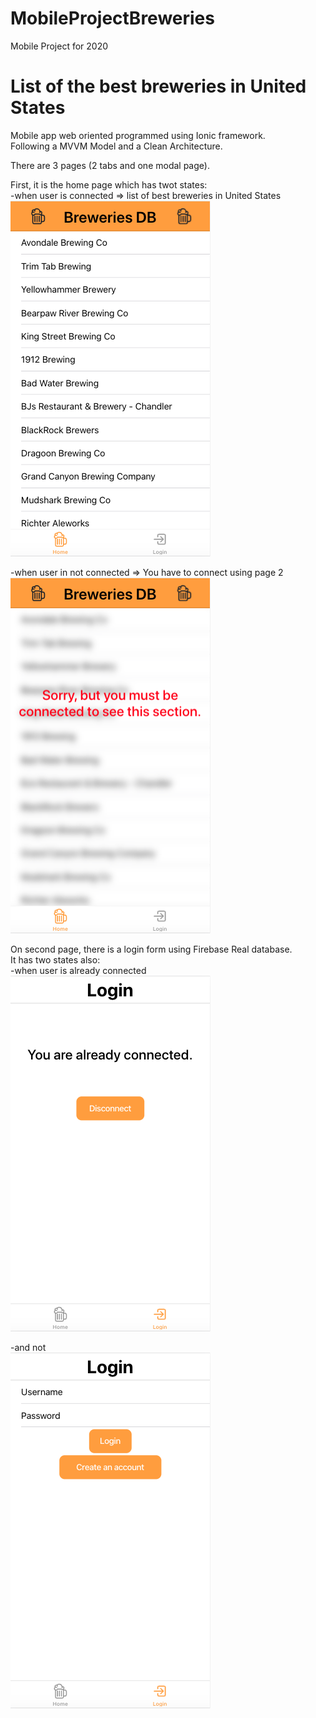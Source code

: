 # MobileProjectBreweries
Mobile Project for 2020  

# List of the best breweries in United States  

Mobile app web oriented programmed using Ionic framework.  
Following a MVVM Model and a Clean Architecture.  

There are 3 pages (2 tabs and one modal page).  

First, it is the home page which has twot states:  
-when user is connected => list of best breweries in United States  
![alt text](https://github.com/vincentcoquillard/MobileProjectBreweries/blob/master/Screenshots/Capture%20d%E2%80%99e%CC%81cran%202020-12-30%20a%CC%80%2009.35.34.png)  

-when user in not connected => You have to connect using page 2  
![alt text](https://github.com/vincentcoquillard/MobileProjectBreweries/blob/master/Screenshots/Capture%20d%E2%80%99e%CC%81cran%202020-12-30%20a%CC%80%2009.30.53.png)  

On second page, there is a login form using Firebase Real database.  
It has two states also:  
-when user is already connected  
![alt text](https://github.com/vincentcoquillard/MobileProjectBreweries/blob/master/Screenshots/Capture%20d%E2%80%99e%CC%81cran%202020-12-30%20a%CC%80%2009.35.54.png)  

-and not  
![alt text](https://github.com/vincentcoquillard/MobileProjectBreweries/blob/master/Screenshots/Capture%20d%E2%80%99e%CC%81cran%202020-12-30%20a%CC%80%2009.31.09.png)  

